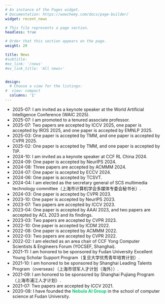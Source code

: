 ```yaml
---
# An instance of the Pages widget.
# Documentation: https://wowchemy.com/docs/page-builder/
widget: recent_news

# This file represents a page section.
headless: true

# Order that this section appears on the page.
weight: 20

title: News
#subtitle:
#ex_link: '/news'  
#ex_link_title: 'All news»'  


design:
  # Choose a view for the listings:
#  view: compact
  columns: '1'
---
```

- 2025-07: I am invited as a keynote speaker at the World Artificial Intelligence Conference (WAIC 2025).
- 2025-07: I am promoted to a tenured associate professor.
- 2025-07: Two papers are accepted by ICCV 2025, one paper is accepted by IROS 2025, and one paper is accepted by EMNLP 2025.
- 2025-03: One paper is accepted by TMM, and one paper is accepted by CVPR 2025.
- 2025-02: One paper is accepted by TMM, and one paper is accepted by TIP.
- 2024-10: I am invited as a keynote speaker at CCF RL China 2024.
- 2024-09: One paper is accepted by NeurIPS 2024.
- 2024-08: Three papers are accepted by ACMMM 2024.
- 2024-07: One paper is accepted by ECCV 2024.
- 2024-06: One paper is accepted by TCSVT.
- 2024-04: I am elected as the secretary general of SCS multimedia technology committee（上海市计算机学会多媒体专委会秘书长）.
- 2024-03: One paper is accepted by CVPR 2023.
- 2023-10: One paper is accepted by NeurIPS 2023.
- 2023-07: Two papers are accepted by ICCV 2023.
- 2023-04: One paper is accepted by AAAI 2023, and two papers are accepted by ACL 2023 and its findings.
- 2023-03: Two papers are accepted by CVPR 2023.
- 2022-10: One paper is accepted by ICDM 2022.
- 2022-08: One paper is accepted by ACMMM 2022.
- 2022-03: Two papers are accepted by CVPR 2022.
- 2022-02: I am elected as an area chair of CCF Yong Computer Scientists & Engineers Forum (YOCSEF, Shanghai).
- 2021-11: I am honored to be sponsored by Fudan University Excellent Young Scholar Support Program（复旦大学优秀青年培育计划）.
- 2021-10: I am honored to be sponsored by Shanghai Leading Talents Program（overseas）（上海市领军人才计划（海外））.
- 2021-09: I am honored to be sponsored by Shanghai Pujiang Program（上海市浦江人才计划）.
- 2021-07: Two papers are accepted by ICCV 2021.
- 2020-08: I have founded the <span style="color: #0cc977; font-weight: bold;">Nebula AI Group</span> in the school of computer science at Fudan University. 
